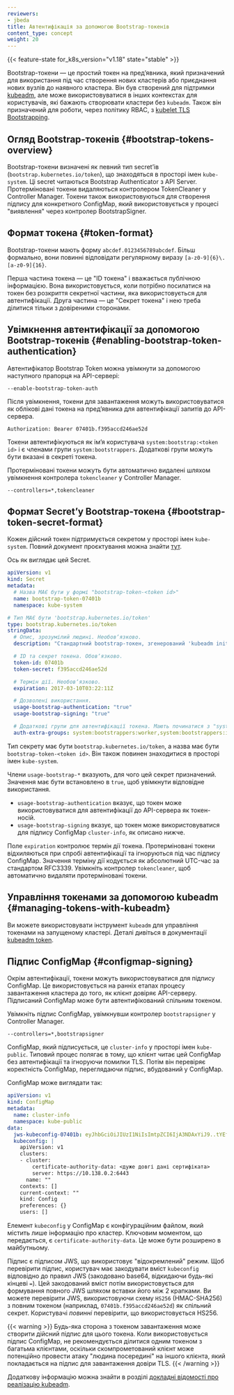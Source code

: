 ```yaml
---
reviewers:
- jbeda
title: Автентифікація за допомогою Bootstrap-токенів
content_type: concept
weight: 20
---
```


<!-- overview -->

{{< feature-state for_k8s_version="v1.18" state="stable" >}}

Bootstrap-токени — це простий токен на предʼявника, який призначений для використання під час створення нових кластерів або приєднання нових вузлів до наявного кластера. Він був створений для підтримки [kubeadm](/uk/docs/reference/setup-tools/kubeadm/), але може використовуватися в інших контекстах для користувачів, які бажають створювати кластери без `kubeadm`. Також він призначений для роботи, через політику RBAC, з [kubelet TLS Bootstrapping](/uk/docs/reference/access-authn-authz/kubelet-tls-bootstrapping/).

<!-- body -->

## Огляд Bootstrap-токенів {#bootstrap-tokens-overview}

Bootstrap-токени визначені як певний тип secretʼів (`bootstrap.kubernetes.io/token`), що знаходяться в просторі імен `kube-system`. Ці secret читаються Bootstrap Authenticator з API Server. Протерміновані токени видаляються контролером TokenCleaner у Controller Manager. Токени також використовуються для створення підпису для конкретного ConfigMap, який використовується у процесі "виявлення" через контролер BootstrapSigner.

## Формат токена {#token-format}

Bootstrap-токени мають форму `abcdef.0123456789abcdef`. Більш формально, вони повинні відповідати регулярному виразу `[a-z0-9]{6}\.[a-z0-9]{16}`.

Перша частина токена — це "ID токена" і вважається публічною інформацією. Вона використовується, коли потрібно посилатися на токен без розкриття секретної частини, яка використовується для автентифікації. Друга частина — це "Секрет токена" і нею треба ділитися тільки з довіреними сторонами.

## Увімкнення автентифікації за допомогою Bootstrap-токенів {#enabling-bootstrap-token-authentication}

Автентифікатор Bootstrap Token можна увімкнути за допомогою наступного прапорця на API-сервері:

```none
--enable-bootstrap-token-auth
```

Після увімкнення, токени для завантаження можуть використовуватися як облікові дані токена на предʼявника для автентифікації запитів до API-сервера.

```http
Authorization: Bearer 07401b.f395accd246ae52d
```

Токени автентифікуються як імʼя користувача `system:bootstrap:<token id>` і є членами групи `system:bootstrappers`. Додаткові групи можуть бути вказані в секреті токена.

Протерміновані токени можуть бути автоматично видалені шляхом увімкнення контролера `tokencleaner` у Controller Manager.

```none
--controllers=*,tokencleaner
```

## Формат Secretʼу Bootstrap-токена {#bootstrap-token-secret-format}

Кожен дійсний токен підтримується секретом у просторі імен `kube-system`. Повний документ проєктування можна знайти [тут](https://git.k8s.io/design-proposals-archive/cluster-lifecycle/bootstrap-discovery.md).

Ось як виглядає цей Secret.

```yaml
apiVersion: v1
kind: Secret
metadata:
  # Назва МАЄ бути у формі "bootstrap-token-<token id>"
  name: bootstrap-token-07401b
  namespace: kube-system

# Тип МАЄ бути 'bootstrap.kubernetes.io/token'
type: bootstrap.kubernetes.io/token
stringData:
  # Опис, зрозумілий людині. Необовʼязково.
  description: "Стандартний bootstrap-токен, згенерований 'kubeadm init'."

  # ID та секрет токена. Обовʼязково.
  token-id: 07401b
  token-secret: f395accd246ae52d

  # Термін дії. Необовʼязково.
  expiration: 2017-03-10T03:22:11Z

  # Дозволені використання.
  usage-bootstrap-authentication: "true"
  usage-bootstrap-signing: "true"

  # Додаткові групи для автентифікації токена. Мають починатися з "system:bootstrappers:"
  auth-extra-groups: system:bootstrappers:worker,system:bootstrappers:ingress
```

Тип секрету має бути `bootstrap.kubernetes.io/token`, а назва має бути `bootstrap-token-<token id>`. Він також повинен знаходитися в просторі імен `kube-system`.

Члени `usage-bootstrap-*` вказують, для чого цей секрет призначений. Значення має бути встановлено в `true`, щоб увімкнути відповідне використання.

* `usage-bootstrap-authentication` вказує, що токен може використовуватися для автентифікації до API-сервера як токен-носій.
* `usage-bootstrap-signing` вказує, що токен може використовуватися для підпису ConfigMap `cluster-info`, як описано нижче.

Поле `expiration` контролює термін дії токена. Протерміновані токени відхиляються при спробі автентифікації та ігноруються під час підпису ConfigMap. Значення терміну дії кодується як абсолютний UTC-час за стандартом RFC3339. Увімкніть контролер `tokencleaner`, щоб автоматично видаляти протерміновані токени.

## Управління токенами за допомогою kubeadm {#managing-tokens-with-kubeadm}

Ви можете використовувати інструмент `kubeadm` для управління токенами на запущеному кластері. Деталі дивіться в документації [kubeadm token](/uk/docs/reference/setup-tools/kubeadm/kubeadm-token/).

## Підпис ConfigMap {#configmap-signing}

Окрім автентифікації, токени можуть використовуватися для підпису ConfigMap. Це використовується на ранніх етапах процесу завантаження кластера до того, як клієнт довіряє API-серверу. Підписаний ConfigMap може бути автентифікований спільним токеном.

Увімкніть підпис ConfigMap, увімкнувши контролер `bootstrapsigner` у Controller Manager.

```none
--controllers=*,bootstrapsigner
```

ConfigMap, який підписується, це `cluster-info` у просторі імен `kube-public`. Типовий процес полягає в тому, що клієнт читає цей ConfigMap без автентифікації та ігноруючи помилки TLS. Потім він перевіряє коректність ConfigMap, переглядаючи підпис, вбудований у ConfigMap.

ConfigMap може виглядати так:

```yaml
apiVersion: v1
kind: ConfigMap
metadata:
  name: cluster-info
  namespace: kube-public
data:
  jws-kubeconfig-07401b: eyJhbGciOiJIUzI1NiIsImtpZCI6IjA3NDAxYiJ9..tYEfbo6zDNo40MQE07aZcQX2m3EB2rO3NuXtxVMYm9U
  kubeconfig: |
    apiVersion: v1
    clusters:
    - cluster:
        certificate-authority-data: <дуже довгі дані сертифіката>
        server: https://10.138.0.2:6443
      name: ""
    contexts: []
    current-context: ""
    kind: Config
    preferences: {}
    users: []
```

Елемент `kubeconfig` у ConfigMap є конфігураційним файлом, який містить лише інформацію про кластер. Ключовим моментом, що передається, є `certificate-authority-data`. Це може бути розширено в майбутньому.

Підпис є підписом JWS, що використовує "відокремлений" режим. Щоб перевірити підпис, користувач має закодувати вміст `kubeconfig` відповідно до правил JWS (закодовано base64, відкидаючи будь-які кінцеві `=`). Цей закодований вміст потім використовується для формування повного JWS шляхом вставки його між 2 крапками. Ви можете перевірити JWS, використовуючи схему `HS256` (HMAC-SHA256) з повним токеном (наприклад, `07401b.f395accd246ae52d`) як спільний секрет. Користувачі _повинні_ перевірити, що використовується HS256.

{{< warning >}}
Будь-яка сторона з токеном завантаження може створити дійсний підпис для цього токена. Коли використовується підпис ConfigMap, не рекомендується ділитися одним токеном з багатьма клієнтами, оскільки скомпрометований клієнт може потенційно провести атаку "людина посередині" на іншого клієнта, який покладається на підпис для завантаження довіри TLS.
{{< /warning >}}

Додаткову інформацію можна знайти в розділі [докладні відомості про реалізацію kubeadm](/uk/docs/reference/setup-tools/kubeadm/implementation-details/).
